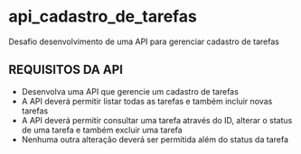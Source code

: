 # api_cadastro_de_tarefas
Desafio desenvolvimento de uma API para gerenciar cadastro de tarefas

## REQUISITOS DA API 

*	Desenvolva uma API que gerencie um cadastro de tarefas
*	A API deverá permitir listar todas as tarefas e também incluir novas tarefas
*	A API deverá permitir consultar uma tarefa através do ID, alterar o status de uma tarefa e também excluir uma tarefa 
*	Nenhuma outra alteração deverá ser permitida além do status da tarefa
